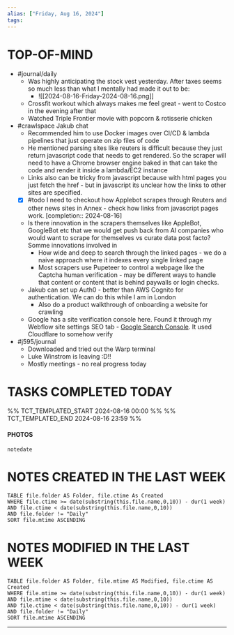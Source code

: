 ```yaml
---
alias: ["Friday, Aug 16, 2024"]
tags: 
---
```



# TOP-OF-MIND
- #journal/daily 
	- Was highly anticipating the stock vest yesterday. After taxes seems so much less than what I mentally had made it out to be:
		- ![[2024-08-16-Friday-2024-08-16.png]]
	-  Crossfit workout which always makes me feel great - went to Costco in the evening after that
	- Watched Triple Frontier movie with popcorn & rotisserie chicken
- #crawlspace Jakub chat
	- Recommended him to use Docker images over CI/CD & lambda pipelines that just operate on zip files of code
	- He mentioned parsing sites like reuters is difficult because they just return javascript code that needs to get rendered. So the scraper will need to have a Chrome browser engine baked in that can take the code and render it inside a lambda/EC2 instance
	- Links also can be tricky from javascript because with html pages you just fetch the href - but in javascript its unclear how the links to other sites are specified.
	- [x] #todo I need to checkout how Applebot scrapes through Reuters and other news sites in Annex - check how links from javascript pages work.  [completion:: 2024-08-16]
	- Is there innovation in the scrapers themselves like AppleBot, GoogleBot etc that we would get push back from AI companies who would want to scrape for themselves vs curate data post facto? Somme innovations involved in
		- How wide and deep to search through the linked pages - we do a naive approach where it indexes every single linked page
		- Most scrapers use Pupeteer to control a webpage like the Captcha human verification - may be different ways to handle that content or content that is behind paywalls or login checks.
	- Jakub can set up Auth0 - better than AWS Cognito for authentication. We can do this while I am in London
		- Also do a product walkthrough of onboarding a website for crawling
	- Google has a site verification console here. Found it through my Webflow site settings SEO tab - [Google Search Console](https://search.google.com/search-console?hl=en&resource_id=sc-domain:ammarh.io). It used Cloudflare to somehow verify
- #j595/journal 
	- Downloaded and tried out the Warp terminal
	- Luke Winstrom is leaving :D!!
	- Mostly meetings - no real progress today

# TASKS COMPLETED TODAY
%% TCT_TEMPLATED_START 2024-08-16 00:00 %%
%% TCT_TEMPLATED_END 2024-08-16 23:59 %%


#### PHOTOS
```photos
notedate
```

# NOTES CREATED IN THE LAST WEEK
``` dataview
TABLE file.folder AS Folder, file.ctime As Created
WHERE file.ctime >= date(substring(this.file.name,0,10)) - dur(1 week) 
AND file.ctime < date(substring(this.file.name,0,10)) 
AND file.folder != "Daily"
SORT file.mtime ASCENDING
```

# NOTES MODIFIED IN THE LAST WEEK
``` dataview
TABLE file.folder AS Folder, file.mtime AS Modified, file.ctime AS Created
WHERE file.mtime >= date(substring(this.file.name,0,10)) - dur(1 week)
AND file.mtime < date(substring(this.file.name,0,10))
AND file.ctime < date(substring(this.file.name,0,10)) - dur(1 week)
AND file.folder != "Daily"
SORT file.mtime ASCENDING
```
---

